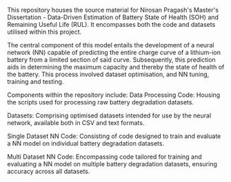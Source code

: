 This repository houses the source material for Nirosan Pragash's Master's Dissertation - Data-Driven Estimation of Battery State of Health (SOH) and Remaining Useful Life (RUL). It encompasses both the code and datasets utilised within this project.

The central component of this model entails the development of a neural network (NN) capable of predicting the entire charge curve of a lithium-ion battery from a limited section of said curve. Subsequently, this prediction aids in determining the maximum capacity and thereby the state of health of the battery. This process involved dataset optimisation, and NN tuning, training and testing. 

Components within the repository include:
Data Processing Code: Housing the scripts used for processing raw battery degradation datasets.

Datasets: Comprising optimised datasets intended for use by the neural network, available both in CSV and text formats.

Single Dataset NN Code: Consisting of code designed to train and evaluate a NN model on individual battery degradation datasets.

Multi Dataset NN Code: Encompassing code tailored for training and evaluating a NN model on multiple battery degradation datasets, ensuring accuracy across all datasets.
